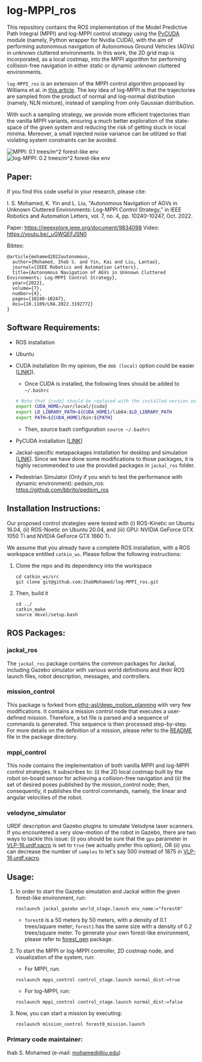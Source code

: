 # log-MPPI_ros

This repository contains the ROS implementation of the Model Predictive Path Integral (MPPI) and log-MPPI control strategy using the [PyCUDA](https://documen.tician.de/pycuda/) module (namely, Python wrapper for Nvidia CUDA), with the aim of performing autonomous navigation of Autonomous Ground Vehicles (AGVs) in unknown cluttered environments. In this work, the 2D grid map is incorporated, as a local costmap, into the MPPI algorithm for performing collision-free navigation in either static or dynamic unknown cluttered environments.
  
`log-MPPI_ros` is an extension of the MPPI control algorithm proposed by Williams et al. in [this article](https://arc.aiaa.org/doi/pdf/10.2514/1.G001921). The key idea of log-MPPI is that the trajectories are sampled from the product of normal and log-normal distribution (namely, NLN mixture), instead of sampling from only Gaussian distribution. 

With such a sampling strategy, we provide more efficient trajectories than the vanilla MPPI variants, ensuring a much better exploration of the state-space of the given system and reducing the risk of getting stuck in local minima. Moreover, a small injected noise variance can be utilized so that violating system constraints can be avoided.

![](media/demo_mppi.gif "MPPI: 0.1 trees/m^2 forest-like env") 
![](media/demo_log-mppi.gif "log-MPPI: 0.2 trees/m^2 forest-like env")
 
## Paper:

If you find this code useful in your research, please cite:

I. S. Mohamed, K. Yin and L. Liu, "Autonomous Navigation of AGVs in Unknown Cluttered Environments: Log-MPPI Control Strategy," in IEEE Robotics and Automation Letters, vol. 7, no. 4, pp. 10240-10247, Oct. 2022.

Paper: https://ieeexplore.ieee.org/document/9834098 
Video: https://youtu.be/_uGWQEFJSN0

Bibtex:
```
@article{mohamed2022autonomous,
  author={Mohamed, Ihab S. and Yin, Kai and Liu, Lantao},
  journal={IEEE Robotics and Automation Letters}, 
  title={Autonomous Navigation of AGVs in Unknown Cluttered Environments: Log-MPPI Control Strategy}, 
  year={2022},
  volume={7},
  number={4},
  pages={10240-10247},
  doi={10.1109/LRA.2022.3192772}
}
```

## Software Requirements:
* ROS installation
* Ubuntu
* CUDA installation (In my opinion, the `deb (local)` option could be easier [[LINK](https://developer.nvidia.com/cuda-downloads?target_os=Linux)]).
	* Once CUDA is installed, the following lines should be added to `~/.bashrc`
	
	```bash
	# Note that {cuda} should be replaced with the installed version on your machine, e.g., cuda-11
	export CUDA_HOME=/usr/local/{cuda}
	export LD_LIBRARY_PATH=${CUDA_HOME}/lib64:$LD_LIBRARY_PATH
	export PATH=${CUDA_HOME}/bin:${PATH} 
	```
	* Then, source bash configuration `source ~/.bashrc`
* PyCUDA installation [[LINK](https://pypi.org/project/pycuda/)]
* Jackal-specific metapackages installation for desktop and simulation [[LINK](https://www.clearpathrobotics.com/assets/guides/kinetic/jackal/simulation.html)]. Since we have done some modifications to those packages, it is highly recommended to use the provided packages in `jackal_ros` folder.
* Pedestrian Simulator (Only if you wish to test the performance with dynamic environment): pedsim_ros: https://github.com/bbrito/pedsim_ros 

## Installation Instructions:
Our proposed control strategies were tested with (i) ROS-Kinetic on Ubuntu 16.04, (ii) ROS-Noetic on Ubuntu 20.04, and (iii) GPU: NVIDIA GeForce GTX 1050 Ti and NVIDIA GeForce GTX 1660 Ti. 

We assume that you already have a complete ROS installation, with a ROS workspace entitled `catkin_ws`.
Please follow the following instructions: 
1. Clone the repo and its dependency into the workspace 
	```
	cd catkin_ws/src
	git clone git@github.com:IhabMohamed/log-MPPI_ros.git
	```
2. Then, build it
	```
	cd ../
	catkin_make
	source devel/setup.bash
	```

## ROS Packages:
### jackal_ros
The `jackal_ros` package contains the common packages for Jackal, including Gazebo simulator with various world definitions and their ROS launch files, robot description, messages, and controllers. 

### mission_control
This package is forked from [ethz-asl/deep_motion_planning](https://github.com/ethz-asl/deep_motion_planning) with very few modifications. It contains a mission control node that executes a user-defined mission. Therefore, a txt file is parsed and a sequence of commands is generated. This sequence is then processed step-by-step. For more details on the definition of a mission, please refer to the [README](mission_control/README.md) file in the package directory.

### mppi_control
This node contains the implementation of both vanilla MPPI and log-MPPI control strategies. It subscribes to: (i) the 2D local costmap built by the robot on-board sensor for achieving a collision-free navigation and (ii) the set of desired poses published by the mission_control node; then, consequently, it publishes the control commands, namely, the linear and angular velocities of the robot.

### velodyne_simulator
URDF description and Gazebo plugins to simulate Velodyne laser scanners. If you encountered a very slow-motion of the robot in Gazebo, there are two ways to tackle this issue:
(i) you should be sure that the `gpu` parameter in [VLP-16.urdf.xacro](velodyne_simulator/velodyne_description/urdf/VLP-16.urdf.xacro) is set to `true` (we actually prefer this option), OR (ii) you can decrease the number of `samples` to let's say 500 instead of 1875 in [VLP-16.urdf.xacro](velodyne_simulator/velodyne_description/urdf/VLP-16.urdf.xacro). 

## Usage: 

1. In order to start the Gazebo simulation and Jackal within the given forest-like environment, run:
	```
	roslaunch jackal_gazebo world_stage.launch env_name:="forest0"
	```
	* `forest0` is a 50 meters by 50 meters, with a density of 0.1 trees/square meter; `forest1` has the same size with a density of 0.2 trees/square meter. To generate your own forest-like environment, please refer to [forest_gen](https://github.com/ethz-asl/forest_gen) package.

2. To start the MPPI or log-MPPI controller, 2D costmap node, and visualization of the system, run:
 	* For MPPI, run:
	```
	roslaunch mppi_control control_stage.launch normal_dist:=true
	```
	* For log-MPPI, run:
	```
	roslaunch mppi_control control_stage.launch normal_dist:=false
	```

3. Now, you can start a mission by executing:
	```
	roslaunch mission_control forest0_mission.launch
	```

### Primary code maintainer:
Ihab S. Mohamed (e-mail: mohamedi@iu.edu)

